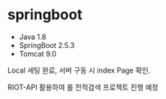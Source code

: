 # springboot
 

- Java 1.8
- SpringBoot 2.5.3
- Tomcat 9.0

Local 세팅 완료, 서버 구동 시 index Page 확인.

RIOT-API 활용하여 롤 전적검색 프로젝트 진행 예정
